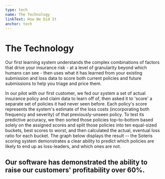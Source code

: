 ```yaml
---
type: tech
name: The Technology
linkText: How We Did It
anchor: tech
---
```


# The Technology

Our first learning system understands the complex combinations of factors that drive your insurance risk - at a level of granularity beyond which humans can see - then uses what it has learned from your existing submission and loss data to score both current policies and future submissions to help you triage and price them.

In our pilot with our first customer, we fed our system a set of actual insurance policy and claim data to learn off of, then asked it to 'score' a separate set of policies it had never seen before. Each policy's score represents the system's estimate of the loss costs (incorporating both frequency and severity) of that previously-unseen policy. To test its predictive accuracy, we then sorted those policies top-to-bottom based solely on the assigned scores and split those policies into ten equal-sized buckets, best scores to worst, and then calculated the actual, eventual loss ratio for each bucket. The graph below displays the result -- the Soteris scoring system demonstrates a clear ability to predict which policies are likely to end up as loss-leaders, and which ones are not.

## Our software has demonstrated the ability to raise our customers' profitability **over 60%**.
